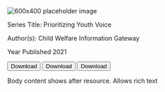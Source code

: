 <div class="resource-group">
    <div class="publication-info grid-row grid-gap-lg">
      <div class="desktop:grid-col-4"> <img src="https://placehold.co/200x400" alt="600x400 placeholder image" /></div>
      <div class="resources-body desktop:grid-col-8">
          <p style="margin-bottom: 0.5rem;"><span class="pub-details">Series Title:</span> Prioritizing Youth Voice</p>
          <p><span class="pub-details">Author(s):</span> Child Welfare Information Gateway</p>
          <p><span class="pub-details">Year Published</span> 2021</p>
            <span class="download">
                <button type="button" class="usa-button">Download</button>
            </span>
            <span class="download">
                <button type="button" class="usa-button">Download</button>
            </span>
            <span class="download">
                <button type="button" class="usa-button">Download</button>
            </span>
      </div>
    </div>
    <div class="body-content">
      <p>Body content shows after resource. Allows rich text</p>
    </div>
</div>